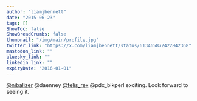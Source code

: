 ```yaml
---
author: "liamjbennett"
date: "2015-06-23"
tags: []
ShowToc: false
ShowBreadCrumbs: false
thumbnail: "/img/main/profile.jpg"
twitter_link: "https://x.com/liamjbennett/status/613465872422842368"
mastodon_link: ""
bluesky_link: ""
linkedin_link: ""
expiryDate: "2016-01-01"
---
```


[@nibalizer](https://x.com/nibalizer) @daenney [@felis_rex](https://x.com/felis_rex) @pdx_blkperl exciting. Look forward to seeing it.

